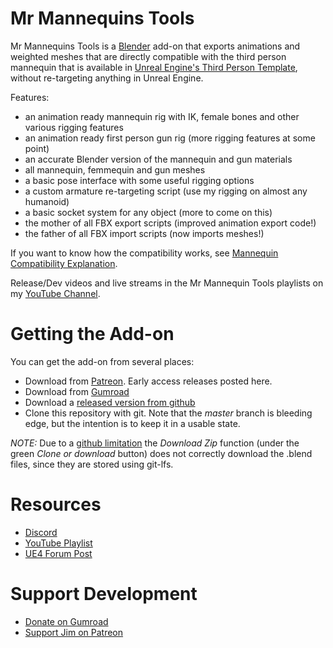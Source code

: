 # Mr Mannequins Tools

Mr Mannequins Tools is a [Blender](https://www.blender.org/) add-on that exports animations and weighted meshes that are directly compatible with the
third person mannequin that is available in [Unreal Engine's Third Person Template](https://docs.unrealengine.com/en-US/Resources/Templates/ThirdPerson/index.html),
without re-targeting anything in Unreal Engine.

Features:

- an animation ready mannequin rig with IK, female bones and other various rigging features
- an animation ready first person gun rig (more rigging features at some point)
- an accurate Blender version of the mannequin and gun materials
- all mannequin, femmequin and gun meshes
- a basic pose interface with some useful rigging options
- a custom armature re-targeting script (use my rigging on almost any humanoid)
- a basic socket system for any object (more to come on this)
- the mother of all FBX export scripts (improved animation export code!)
- the father of all FBX import scripts (now imports meshes!)

If you want to know how the compatibility works, see [Mannequin Compatibility Explanation](https://www.youtube.com/watch?v=pRoQ3T8chUg&list=PL1VT6HxCKabeKxASV_HUrt3mtn3ld6sa0&index=3).

Release/Dev videos and live streams in the Mr Mannequin Tools playlists on my [YouTube Channel](https://www.youtube.com/c/JimKroovy).

# Getting the Add-on

You can get the add-on from several places:

- Download from [Patreon](https://www.patreon.com/JimKroovy/posts). Early access releases posted here.
- Download from [Gumroad](https://gumroad.com/jimkroovy)
- Download a [released version from github](https://github.com/Jim-Kroovy/Mr-Mannequins-Tools/releases)
- Clone this repository with git. Note that the *master* branch is bleeding edge, but the intention is to keep it in a usable state.

_NOTE:_ Due to a [github limitation](https://github.com/git-lfs/git-lfs/issues/903) the *Download Zip* function (under the green *Clone or download* button) does not correctly download the .blend files, since
they are stored using git-lfs.

# Resources

- [Discord](https://discord.gg/wkPZJaH)
- [YouTube Playlist](https://www.youtube.com/playlist?list=PL1VT6HxCKabeKxASV_HUrt3mtn3ld6sa0)
- [UE4 Forum Post](https://forums.unrealengine.com/community/community-content-tools-and-tutorials/1661319-mannequin-compatible-animations-and-meshes-blender-to-ue4-free-addon-mr-mannequins-tools-1-1)


# Support Development

- [Donate on Gumroad](https://gumroad.com/jimkroovy)
- [Support Jim on Patreon](https://patreon.com/JimKroovy)
